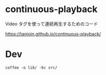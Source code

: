 # continuous-playback
Video タグを使って連続再生するためのコード

https://tanjoin.github.io/continuous-playback/

# Dev

```
coffee -o lib/ -bc src/
```
